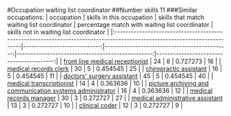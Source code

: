 #Occupation waiting list coordinator
##Number skills 11
###Similar occupations:
| occupation                                                                                                                |   skills in this occupation |   skills that match waiting list coordinator |   percentage match with waiting list coordinator |   skills not in waiting list coordinator |
|:--------------------------------------------------------------------------------------------------------------------------|----------------------------:|---------------------------------------------:|-------------------------------------------------:|-----------------------------------------:|
| [front line medical receptionist](front_line_medical_receptionist.md)                                                     |                          24 |                                            8 |                                         0.727273 |                                       16 |
| [medical records clerk](medical_records_clerk.md)                                                                         |                          30 |                                            5 |                                         0.454545 |                                       25 |
| [chiropractic assistant](chiropractic_assistant.md)                                                                       |                          16 |                                            5 |                                         0.454545 |                                       11 |
| [doctors' surgery assistant](doctors'_surgery_assistant.md)                                                               |                          45 |                                            5 |                                         0.454545 |                                       40 |
| [medical transcriptionist](medical_transcriptionist.md)                                                                   |                          14 |                                            4 |                                         0.363636 |                                       10 |
| [picture archiving and communication systems administrator](picture_archiving_and_communication_systems_administrator.md) |                          16 |                                            4 |                                         0.363636 |                                       12 |
| [medical records manager](medical_records_manager.md)                                                                     |                          30 |                                            3 |                                         0.272727 |                                       27 |
| [medical administrative assistant](medical_administrative_assistant.md)                                                   |                          13 |                                            3 |                                         0.272727 |                                       10 |
| [clinical coder](clinical_coder.md)                                                                                       |                          12 |                                            3 |                                         0.272727 |                                        9 |
